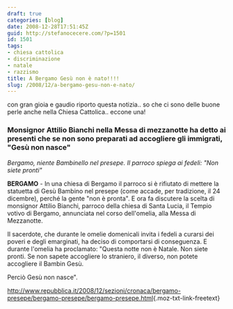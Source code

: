 ```yaml
---
draft: true
categories: [blog]
date: 2008-12-28T17:51:45Z
guid: http://stefanocecere.com/?p=1501
id: 1501
tags:
- chiesa cattolica
- discriminazione
- natale
- razzismo
title: A Bergamo Gesù non è nato!!!!
slug: /2008/12/a-bergamo-gesu-non-e-nato/
---
```


con gran gioia e gaudio riporto questa notizia.. so che ci sono delle buone perle anche nella Chiesa Cattolica.. eccone una!

### Monsignor Attilio Bianchi nella Messa di mezzanotte ha detto ai presenti che se non sono preparati ad accogliere gli immigrati, "Gesù non nasce"

_Bergamo, niente Bambinello nel presepe. Il parroco spiega ai fedeli: "Non siete pronti"_

**BERGAMO** - In una chiesa di Bergamo il parroco si è rifiutato di mettere la statuetta di Gesù Bambino nel presepe (come accade, per tradizione, il 24 dicembre), perché la gente "non è pronta". E ora fa discutere la scelta di monsignor Attilio Bianchi, parroco della chiesa di Santa Lucia, il Tempio votivo di Bergamo, annunciata nel corso dell'omelia, alla Messa di Mezzanotte.  

Il sacerdote, che durante le omelie domenicali invita i fedeli a curarsi dei poveri e degli emarginati, ha deciso di comportarsi di conseguenza. E durante l'omelia ha proclamato: "Questa notte non è Natale. Non siete pronti. Se non sapete accogliere lo straniero, il diverso, non potete accogliere il Bambin Gesù. 
  
Perciò Gesù non nasce".
  
<http://www.repubblica.it/2008/12/sezioni/cronaca/bergamo-presepe/bergamo-presepe/bergamo-presepe.html>{.moz-txt-link-freetext}